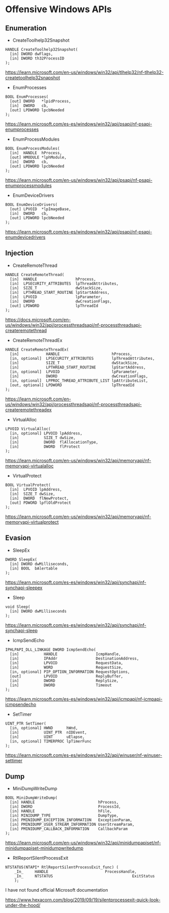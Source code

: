 # Offensive Windows APIs

## Enumeration
- CreateToolhelp32Snapshot

```
HANDLE CreateToolhelp32Snapshot(
  [in] DWORD dwFlags,
  [in] DWORD th32ProcessID
);
``` 
https://learn.microsoft.com/en-us/windows/win32/api/tlhelp32/nf-tlhelp32-createtoolhelp32snapshot

- EnumProcesses

```
BOOL EnumProcesses(
  [out] DWORD   *lpidProcess,
  [in]  DWORD   cb,
  [out] LPDWORD lpcbNeeded
);
```
https://learn.microsoft.com/es-es/windows/win32/api/psapi/nf-psapi-enumprocesses

- EnumProcessModules
```
BOOL EnumProcessModules(
  [in]  HANDLE  hProcess,
  [out] HMODULE *lphModule,
  [in]  DWORD   cb,
  [out] LPDWORD lpcbNeeded
);
```
https://learn.microsoft.com/en-us/windows/win32/api/psapi/nf-psapi-enumprocessmodules

- EnumDeviceDrivers
```
BOOL EnumDeviceDrivers(
  [out] LPVOID  *lpImageBase,
  [in]  DWORD   cb,
  [out] LPDWORD lpcbNeeded
);
```
https://learn.microsoft.com/es-es/windows/win32/api/psapi/nf-psapi-enumdevicedrivers

## Injection
- CreateRemoteThread
```
HANDLE CreateRemoteThread(
  [in]  HANDLE                 hProcess,
  [in]  LPSECURITY_ATTRIBUTES  lpThreadAttributes,
  [in]  SIZE_T                 dwStackSize,
  [in]  LPTHREAD_START_ROUTINE lpStartAddress,
  [in]  LPVOID                 lpParameter,
  [in]  DWORD                  dwCreationFlags,
  [out] LPDWORD                lpThreadId
);
```
https://docs.microsoft.com/en-us/windows/win32/api/processthreadsapi/nf-processthreadsapi-createremotethread

- CreateRemoteThreadEx
```
HANDLE CreateRemoteThreadEx(
  [in]            HANDLE                       hProcess,
  [in, optional]  LPSECURITY_ATTRIBUTES        lpThreadAttributes,
  [in]            SIZE_T                       dwStackSize,
  [in]            LPTHREAD_START_ROUTINE       lpStartAddress,
  [in, optional]  LPVOID                       lpParameter,
  [in]            DWORD                        dwCreationFlags,
  [in, optional]  LPPROC_THREAD_ATTRIBUTE_LIST lpAttributeList,
  [out, optional] LPDWORD                      lpThreadId
);
```
https://learn.microsoft.com/en-us/windows/win32/api/processthreadsapi/nf-processthreadsapi-createremotethreadex

- VirtualAlloc
```
LPVOID VirtualAlloc(
  [in, optional] LPVOID lpAddress,
  [in]           SIZE_T dwSize,
  [in]           DWORD  flAllocationType,
  [in]           DWORD  flProtect
);
```
https://learn.microsoft.com/en-us/windows/win32/api/memoryapi/nf-memoryapi-virtualalloc

- VirtualProtect
```
BOOL VirtualProtect(
  [in]  LPVOID lpAddress,
  [in]  SIZE_T dwSize,
  [in]  DWORD  flNewProtect,
  [out] PDWORD lpflOldProtect
);
```
https://learn.microsoft.com/en-us/windows/win32/api/memoryapi/nf-memoryapi-virtualprotect
## Evasion
- SleepEx
```
DWORD SleepEx(
  [in] DWORD dwMilliseconds,
  [in] BOOL  bAlertable
);
```
https://learn.microsoft.com/es-es/windows/win32/api/synchapi/nf-synchapi-sleepex

- Sleep
```
void Sleep(
  [in] DWORD dwMilliseconds
);
```
https://learn.microsoft.com/es-es/windows/win32/api/synchapi/nf-synchapi-sleep

- IcmpSendEcho
```
IPHLPAPI_DLL_LINKAGE DWORD IcmpSendEcho(
  [in]           HANDLE                 IcmpHandle,
  [in]           IPAddr                 DestinationAddress,
  [in]           LPVOID                 RequestData,
  [in]           WORD                   RequestSize,
  [in, optional] PIP_OPTION_INFORMATION RequestOptions,
  [out]          LPVOID                 ReplyBuffer,
  [in]           DWORD                  ReplySize,
  [in]           DWORD                  Timeout
);
```
https://learn.microsoft.com/es-es/windows/win32/api/icmpapi/nf-icmpapi-icmpsendecho

- SetTimer
```
UINT_PTR SetTimer(
  [in, optional] HWND      hWnd,
  [in]           UINT_PTR  nIDEvent,
  [in]           UINT      uElapse,
  [in, optional] TIMERPROC lpTimerFunc
);
```
https://learn.microsoft.com/es-es/windows/win32/api/winuser/nf-winuser-settimer

## Dump
- MiniDumpWriteDump

```
BOOL MiniDumpWriteDump(
  [in] HANDLE                            hProcess,
  [in] DWORD                             ProcessId,
  [in] HANDLE                            hFile,
  [in] MINIDUMP_TYPE                     DumpType,
  [in] PMINIDUMP_EXCEPTION_INFORMATION   ExceptionParam,
  [in] PMINIDUMP_USER_STREAM_INFORMATION UserStreamParam,
  [in] PMINIDUMP_CALLBACK_INFORMATION    CallbackParam
);
```
https://learn.microsoft.com/en-us/windows/win32/api/minidumpapiset/nf-minidumpapiset-minidumpwritedump

- RtlReportSilentProcessExit

```
NTSTATUS(NTAPI* RtlReportSilentProcessExit_func) (
	_In_     HANDLE                         ProcessHandle,
	_In_     NTSTATUS						            ExitStatus
	);
```
I have not found official Microsoft documentation

https://www.hexacorn.com/blog/2019/09/19/silentprocessexit-quick-look-under-the-hood/
